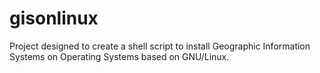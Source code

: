 # gisonlinux
Project designed to create a shell script to install Geographic Information Systems on Operating Systems based on GNU/Linux.
